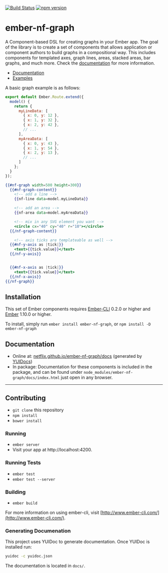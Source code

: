 [![Build Status](https://travis-ci.org/Netflix/ember-nf-graph.svg?branch=master)](https://travis-ci.org/Netflix/ember-nf-graph)
[![npm version](https://badge.fury.io/js/ember-nf-graph.svg)](http://badge.fury.io/js/ember-nf-graph)

# ember-nf-graph

A Component-based DSL for creating graphs in your Ember app. The goal of the library is to 
create a set of components that allows application or component authors to build graphs in a
compositional way. This includes components for templated axes, graph lines, areas, stacked areas, bar graphs, and much more. Check the [documentation](//netflix.github.io/ember-nf-graph/docs) for more information.

- [Documentation](//netflix.github.io/ember-nf-graph/docs)
- [Examples](//netflix.github.io/ember-nf-graph-examples/dist)

A basic graph example is as follows:

```js
export default Ember.Route.extend({
  model() {
    return {
      myLineData: [
        { x: 0, y: 12 },
        { x: 1, y: 32 },
        { x: 2, y: 42 },
        // ...
      ],
      myAreaData: [
        { x: 0, y: 43 },
        { x: 1, y: 54 },
        { x: 2, y: 13 },
        // ...
      ]
    };
  }
});
```

```hbs
{{#nf-graph width=500 height=300}}
  {{#nf-graph-content}}
    <!-- add a line -->
    {{nf-line data=model.myLineData}}

    <!-- add an area -->
    {{nf-area data=model.myAreaData}}

    <!-- mix in any SVG element you want -->
    <circle cx="40" cy="40" r="10"></circle>
  {{/nf-graph-content}}

	<!-- axis ticks are templateable as well -->
  {{#nf-y-axis as |tick|}}
    <text>{{tick.value}}</text>
  {{/nf-y-axis}}


  {{#nf-x-axis as |tick|}}
    <text>{{tick.value}}</text>
  {{/nf-x-axis}}
{{/nf-graph}}
```


## Installation

This set of Ember components requires [Ember-CLI](http://ember-cli.com) 0.2.0 or higher and
[Ember](http://emberjs.com) 1.10.0 or higher.

To install, simply run `ember install ember-nf-graph`, or `npm install -D ember-nf-graph` 

## Documentation

- Online at: [netflix.github.io/ember-nf-graph/docs](//netflix.github.io/ember-nf-graph/docs) (generated by [YUIDocs](http://yui.github.io/yuidoc/))
- In package: Documentation for these components is included in the package, and can be found under `node_modules/ember-nf-graph/docs/index.html` just open in any browser.

----

## Contributing

* `git clone` this repository
* `npm install`
* `bower install`

### Running

* `ember server`
* Visit your app at http://localhost:4200.

### Running Tests

* `ember test`
* `ember test --server`

### Building

* `ember build`

For more information on using ember-cli, visit [http://www.ember-cli.com/](http://www.ember-cli.com/).

### Generating Documenation

This project uses YUIDoc to generate documentation. Once YUIDoc is installed run:

```sh
yuidoc -c yuidoc.json 
```

The documentation is located in `docs/`.



